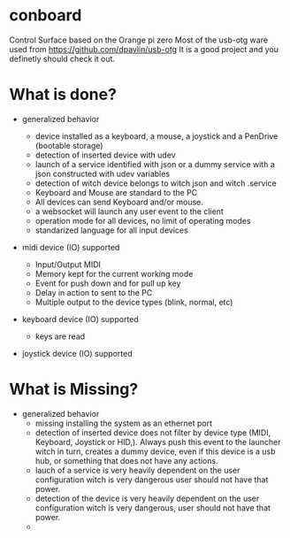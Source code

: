 # conboard
Control Surface based on the Orange pi zero
Most of the usb-otg ware used from https://github.com/dpavlin/usb-otg
It is a good project and you definetly should check it out.

# What is done?


* generalized behavior
    * device installed as a keyboard, a mouse, a joystick and a PenDrive (bootable storage)
    * detection of inserted device with udev
    * launch of a service identified with json or a dummy service with a json constructed with udev variables
    * detection of witch device belongs to witch json and witch .service
    * Keyboard and Mouse are standard to the PC
    * All devices can send Keyboard and/or mouse.
    * a websocket will launch any user event to the client
    * operation mode for all devices, no limit of operating modes
    * standarized language for all input devices

* midi device (IO) supported
    * Input/Output MIDI 
    * Memory kept for the current working mode
    * Event for push down and for pull up key
    * Delay in action to sent to the PC
    * Multiple output to the device types (blink, normal, etc)

* keyboard device (IO) supported
    * keys are read 

* joystick device (IO) supported
    
# What is Missing?

* generalized behavior 
    * missing installing the system as an ethernet port
    * detection of inserted device does not filter by device type (MIDI, Keyboard, Joystick or HID,). Always push this event to the launcher witch in turn, creates a dummy device, even if this device is a usb hub, or something that does not have any actions.
    * lauch of a service is very heavily dependent on the user configuration witch is very dangerous user should not have that power. 
    * detection of the device is very heavily dependent on the user configuration witch is very dangerous, user should not have that power.
    +
    

    

